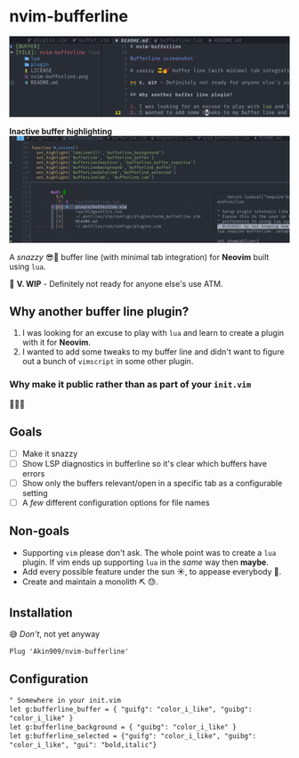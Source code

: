 # nvim-bufferline

![Bufferline screenshot](./nvim-bufferline.png "Nvim Bufferline")

**Inactive buffer highlighting**
![Inactive buffer highlighting](./inactive_highlight.png "Inactive buffer highlighting")

A _snazzy_ 😎💅 buffer line (with minimal tab integration) for **Neovim** built using `lua`.

🚧 **V. WIP** - Definitely not ready for anyone else's use ATM.

## Why another buffer line plugin?

1. I was looking for an excuse to play with `lua` and learn to create a plugin with it for **Neovim**.
2. I wanted to add some tweaks to my buffer line and didn't want to figure out a bunch of `vimscript` in some other plugin.

### Why make it public rather than as part of your `init.vim`

🤷🤷🤷

## Goals

- [ ] Make it snazzy
- [ ] Show LSP diagnostics in bufferline so it's clear which buffers have errors
- [ ] Show only the buffers relevant/open in a specific tab as a configurable setting
- [ ] A _few_ different configuration options for file names

## Non-goals

- Supporting `vim` please don't ask. The whole point was to create a `lua` plugin. If vim ends up supporting `lua` in the _same_ way then **maybe**.
- Add every possible feature under the sun ☀, to appease everybody 🤷.
- Create and maintain a monolith ⛏ 😓.

## Installation

😅 _Don't_, not yet anyway

```vim
Plug 'Akin909/nvim-bufferline'
```

## Configuration

```vim
" Somewhere in your init.vim
let g:bufferline_buffer = { "guifg": "color_i_like", "guibg": "color_i_like" }
let g:bufferline_background = { "guibg": "color_i_like" }
let g:bufferline_selected = {"guifg": "color_i_like", "guibg": "color_i_like", "gui": "bold,italic"}
```
